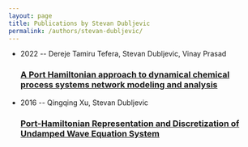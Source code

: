 ```yaml
---
layout: page
title: Publications by Stevan Dubljevic
permalink: /authors/stevan-dubljevic/
---
```


<ul class="post-list">
<li><span class='post-meta'>2022 -- Dereje Tamiru Tefera, Stevan Dubljevic, Vinay Prasad</span><h3><a class='post-link' href='../../a-port-hamiltonian-approach-to-dynamical-chemical-process-systems-network-modeling-and-analysis'>A Port Hamiltonian approach to dynamical chemical process systems network modeling and analysis</a></h3></li>
<li><span class='post-meta'>2016 -- Qingqing Xu, Stevan Dubljevic</span><h3><a class='post-link' href='../../port-hamiltonian-representation-and-discretization-of-undamped-wave-equation-system'>Port-Hamiltonian Representation and Discretization of Undamped Wave Equation System</a></h3></li>

</ul>
